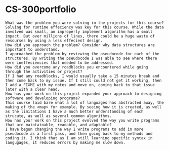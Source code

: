 # CS-300portfolio

    What was the problem you were solving in the projects for this course?
    Solving for runtime effeciency was key for this course. While the data involved was small, an improperly implement algorithm has a small impact. But over millions of lines, there could be a huge waste of resourses by using a less effecient design.
    How did you approach the problem? Consider why data structures are important to understand.
    I approached the problem by reviewing the pseudocode for each of the structures. By writing the pseudocode I was able to see where there were ineffeciencies that needed to be addressed.
    How did you overcome any roadblocks you encountered while going through the activities or project?
    If I had any roadblocks, I would usually take a 15 minutes break and then come back to my issue. If I still could not get it working, then I add a FIXME with my notes and move on, coming back to that issue later with a clear head.
    How has your work on this project expanded your approach to designing software and developing programs?
    This course laid bare what a lot of languages has abstracted away, the making of the <map> for example. By seeing how it is created, as well as the limitations I have a much better understanding of each strucute, as well as several common algorithms.
    How has your work on this project evolved the way you write programs that are maintainable, readable, and adaptable?
    I have begun changing the way I write programs to add in more pseudocode as a first pass, and then going back to my methods and coding it. I think that as I am still learning specific syntax in langugages, it reduces errors by making me slow down.
